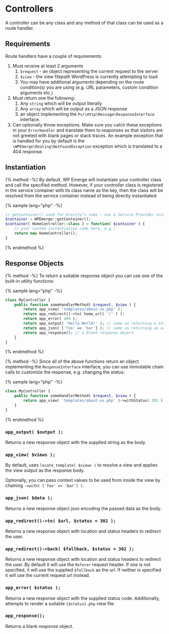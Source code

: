 # Controllers

A controller can be any class and any method of that class can be used as a route handler.

## Requirements

Route handlers have a couple of requirements:

1. Must receive at least 2 arguments
    1. `$request` - an object representing the current request to the server
    1. `$view` - the view filepath WordPress is currently attempting to load
    1. You may have additional arguments depending on the route condition(s) you are using (e.g. URL parameters, custom condition arguments etc.)
1. Must return one the following:
    1. Any `string` which will be output literally
    1. Any `array` which will be output as a JSON response
    1. an object implementing the `Psr\Http\Message\ResponseInterface` interface.
1. Can optionally throw exceptions. Make sure you catch these exceptions in your `ErrorHandler` and translate them to responses so that visitors are not greeted with blank pages or stack traces. An example exception that is handled for you by default is the `\WPEmerge\Routing\NotFoundException` exception which is translated to a 404 response.

## Instantiation

{% method -%}
By default, WP Emerge will instantiate your controller class and call the specified method.
However, if your controller class is registered in the service container with its class name as the key, then the class will be resolved from the service container instead of being directly instantiated:

{% sample lang="php" -%}
```php
// getContainer() used for brevity's sake - use a Service Provider instead.
$container = WPEmerge::getContainer();
$container[ HomeController::class ] = function( $container ) {
    // your custom instantiation code here, e.g.:
    return new HomeController();
}
```
{% endmethod %}

## Response Objects

{% method -%}
To return a suitable response object you can use one of the built-in utility functions:

{% sample lang="php" -%}
```php
class MyController {
    public function someHandlerMethod( $request, $view ) {
        return app_view( 'templates/about-us.php' );
        return app_redirect()->to( home_url( '/' ) );
        return app_error( 404 );
        return app_output( 'Hello World!' ); // same as returning a string
        return app_json( ['foo' => 'bar'] ); // same as returning an array
        return app_response(); // a blank response object
    }
}
```
{% endmethod %}

{% method -%}
Since all of the above functions return an object implementing the `ResponseInterface` interface, you can use immutable chain calls to customize the response, e.g. changing the status:

{% sample lang="php" -%}
```php
class MyController {
    public function someHandlerMethod( $request, $view ) {
        return app_view( 'templates/about-us.php' )->withStatus( 201 );
    }
}
```
{% endmethod %}

### `app_output( $output );`

Returns a new response object with the supplied string as the body.

### `app_view( $views );`

By default, uses `locate_template( $views )` to resolve a view and applies the view output as the response body.

Optionally, you can pass context values to be used from inside the view by chaining `->with( ['foo' => 'bar'] )`.

### `app_json( $data );`

Returns a new response object json encoding the passed data as the body.

### `app_redirect()->to( $url, $status = 302 );`

Returns a new response object with location and status headers to redirect the user.

### `app_redirect()->back( $fallback, $status = 302 );`

Returns a new response object with location and status headers to redirect the user. By default it will use the `Referer` request header. If one is not specified, it will use the supplied `$fallback` as the url. If neither is specified it will use the current request url instead.

### `app_error( $status );`

Returns a new response object with the supplied status code. Additionally, attempts to render a suitable `{$status}.php` view file.

### `app_response();`

Returns a blank response object.
